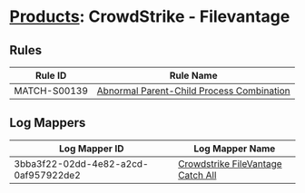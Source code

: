 # [Products](README.md): CrowdStrike - Filevantage

## Rules

|Rule ID|Rule Name|
|----|----|
|MATCH-S00139|[Abnormal Parent-Child Process Combination](../rules/MATCH-S00139.md)|


## Log Mappers

|Log Mapper ID|Log Mapper Name|
|----|----|
|3bba3f22-02dd-4e82-a2cd-0af957922de2|[Crowdstrike FileVantage Catch All](../mappings/3bba3f22-02dd-4e82-a2cd-0af957922de2.md)|


